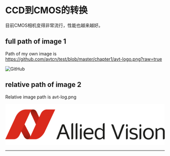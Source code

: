 # CCD到CMOS的转换

目前CMOS相机变得非常流行，性能也越来越好。

## full path of image 1
Path of my own image is https://github.com/avtcn/test/blob/master/chapter1/avt-logo.png?raw=true   

![GitHub](https://github.com/avtcn/test/blob/master/chapter1/avt-logo.png?raw=true "GitHub,Social Coding")



## relative path of image 2
Relative image path is avt-log.png  

![GitHub](avt-logo.png "GitHub,Social Coding")

---











